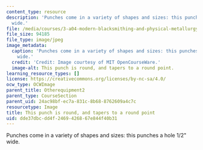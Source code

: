 ```yaml
---
content_type: resource
description: 'Punches come in a variety of shapes and sizes: this punches a hole 1/2"
  wide.'
file: /media/courses/3-a04-modern-blacksmithing-and-physical-metallurgy-fall-2008/dde37dbcdd4f2469426867e844f40b31_042.jpg
file_size: 94185
file_type: image/jpeg
image_metadata:
  caption: 'Punches come in a variety of shapes and sizes: this punches a hole 1/2"
    wide.'
  credit: 'Credit: Image courtesy of MIT OpenCourseWare.'
  image-alt: This punch is round, and tapers to a round point.
learning_resource_types: []
license: https://creativecommons.org/licenses/by-nc-sa/4.0/
ocw_type: OCWImage
parent_title: Otherequipment2
parent_type: CourseSection
parent_uid: 24ac98bf-ec7a-831c-8b68-8762609a4c7c
resourcetype: Image
title: This punch is round, and tapers to a round point
uid: dde37dbc-dd4f-2469-4268-67e844f40b31
---
```

Punches come in a variety of shapes and sizes: this punches a hole 1/2" wide.